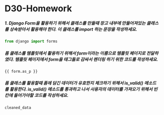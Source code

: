 # D30-Homework

##### 1. Django Form을 활용하기 위해서 클래스를 만들때 장고 내부에 만들어져있는 클래스를 상속받아서 활용해야 한다. 이 클래스를 import 하는 문장을 작성하세요.

```python
from django import forms
```



##### 폼 클래스를 템플릿에서 활용하기 위해서 form이라는 이름으로 템플릿 페이지로 전달하였다. 템플릿 페이지에서 form을 태그들로 감싸서 렌더링 하기 위한 코드를 작성하세요.  

```html
{{ form.as_p }}
```



##### 폼 클래스를 활용할때 폼에 담긴 데이터가 유효한지 체크하기 위해서 is_valid() 메소드를 활용한다.  is_valid() 메소드를 통과하고 나서 사용자의 데이터를 가져오기 위해서 빈칸에 들어가야할 코드를 작성하세요.

```python
cleaned_data
```

